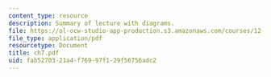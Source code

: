 ```yaml
---
content_type: resource
description: Summary of lecture with diagrams.
file: https://ol-ocw-studio-app-production.s3.amazonaws.com/courses/12-333-atmospheric-and-ocean-circulations-spring-2004/fab5270321a4f76997f129f56756adc2_ch7.pdf
file_type: application/pdf
resourcetype: Document
title: ch7.pdf
uid: fab52703-21a4-f769-97f1-29f56756adc2
---
```

